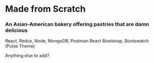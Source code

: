 # Made from Scratch

### An Asian-American bakery offering pastries that are damn delicious

React, Redux, Node, MongoDB, Postman
React Bootstrap, Bootswatch (Pulse Theme)

Anything else to add?
